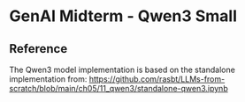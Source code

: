 # GenAI Midterm - Qwen3 Small

## Reference

The Qwen3 model implementation is based on the standalone implementation from:
https://github.com/rasbt/LLMs-from-scratch/blob/main/ch05/11_qwen3/standalone-qwen3.ipynb
